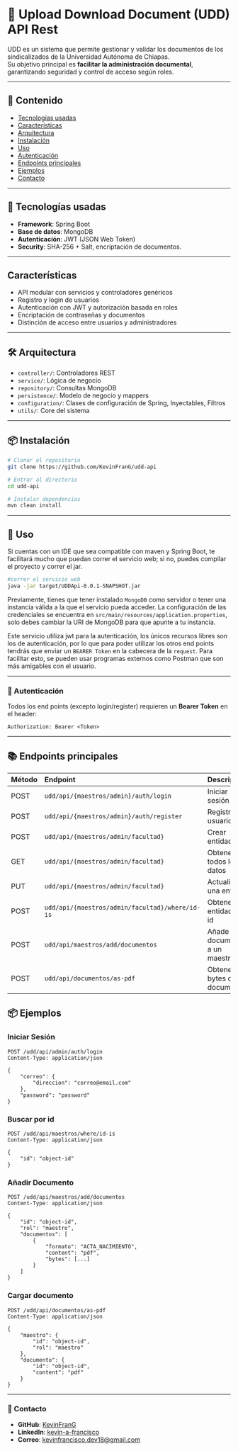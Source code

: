 # 📌 Upload Download Document (UDD) API Rest

UDD es un sistema que permite gestionar y validar los documentos de los sindicalizados
de la Universidad Autónoma de Chiapas.  
Su objetivo principal es **facilitar la administración documental**, garantizando seguridad
y control de acceso según roles.

---

## 📑 Contenido

- [Tecnologías usadas](#-tecnologías-usadas)
- [Características](#características)
- [Arquitectura](#-arquitectura)
- [Instalación](#-instalación)
- [Uso](#-uso)
- [Autenticación](#-autenticación)
- [Endpoints principales](#-endpoints-principales)
- [Ejemplos](#-ejemplos)
- [Contacto](#-contacto)

---

## 🚀 Tecnologías usadas
- **Framework**: Spring Boot
- **Base de datos**: MongoDB
- **Autenticación**: JWT (JSON Web Token)
- **Security**: SHA-256 + Salt, encriptación de documentos.

---

## Características
- API modular con servicios y controladores genéricos
- Registro y login de usuarios
- Autenticación con JWT y autorización basada en roles
- Encriptación de contraseñas y documentos
- Distinción de acceso entre usuarios y administradores

---

## 🛠️ Arquitectura

- `controller/`: Controladores REST
- `service/`: Lógica de negocio
- `repository/`: Consultas MongoDB
- `persistence/`: Modelo de negocio y mappers
- `configuration/`: Clases de configuración de Spring, Inyectables, Filtros
- `utils/`: Core del sistema

---

## 📦 Instalación

```bash
# Clonar el repositorio
git clone https://github.com/KevinFranG/udd-api

# Entrar al directorio
cd udd-api

# Instalar dependencias
mvn clean install
```

---

## 👤 Uso
Si cuentas con un IDE que sea compatible con maven y Spring Boot, te facilitará mucho
que puedan correr el servicio web; si no, puedes compilar el proyecto y correr el jar.

```bash
#correr el servicio web
java -jar target/UDDApi-0.0.1-SNAPSHOT.jar
```

Previamente, tienes que tener instalado `MongoDB` como servidor o tener una instancia válida
a la que el servicio pueda acceder. La configuración de las credenciales se encuentra en
`src/main/resources/application.properties`, solo debes cambiar la URI de MongoDB para que
apunte a tu instancia.

Este servicio utiliza jwt para la autenticación, los únicos recursos libres son los de 
autenticación, por lo que para poder utilizar los otros end points tendrás que enviar un
`BEARER Token` en la cabecera de la `request`. Para facilitar esto, se pueden usar programas
externos como Postman que son más amigables con el usuario.

---

### 🔑 Autenticación

Todos los end points (excepto login/register) requieren un **Bearer Token** en el header:
```text
Authorization: Bearer <Token>
```

---

## 📚 Endpoints principales

| Método | Endpoint                                        | Descripción                       |
|:-------|:------------------------------------------------|:----------------------------------|
| POST   | `udd/api/{maestros/admin}/auth/login`           | Iniciar sesión                    |
| POST   | `udd/api/{maestros/admin}/auth/register`        | Registrar usuario                 |
| POST   | `udd/api/{maestros/admin/facultad}`             | Crear entidad                     |
| GET    | `udd/api/{maestros/admin/facultad}`             | Obtener todos los datos           |
| PUT    | `udd/api/{maestros/admin/facultad}`             | Actualizar una entidad            |
| POST   | `udd/api/{maestros/admin/facultad}/where/id-is` | Obtener una entidad por id        |
| POST   | `udd/api/maestros/add/documentos`               | Añade un documento a un maestro   |
| POST   | `udd/api/documentos/as-pdf`                     | Obtener los bytes de un documento |

## 📦 Ejemplos

### Iniciar Sesión
```http request
POST /udd/api/admin/auth/login
Content-Type: application/json

{
    "correo": {
        "direccion": "correo@email.com"
    },
    "password": "password"
}
```

### Buscar por id
```http request
POST /udd/api/maestros/where/id-is
Content-Type: application/json

{
    "id": "object-id"
}
```

### Añadir Documento
```http request
POST /udd/api/maestros/add/documentos
Content-Type: application/json

{
    "id": "object-id",
    "rol": "maestro",
    "documentos": [
        {
            "formato": "ACTA_NACIMIENTO",
            "content": "pdf",
            "bytes": [...]
        }
    ]
}
```

### Cargar documento
```http request
POST /udd/api/documentos/as-pdf
Content-Type: application/json

{
    "maestro": {
        "id": "object-id",
        "rol": "maestro"
    },
    "documento": {
        "id": "object-id",
        "content": "pdf"
    }
}
```

---

### 🔗 Contacto
- **GitHub**: [KevinFranG](https://github.com/KevinFranG)
- **LinkedIn**: [kevin-a-francisco](https://www.linkedin.com/in/kevin-a-francico)
- **Correo**: kevinfrancisco.dev18@gmail.com